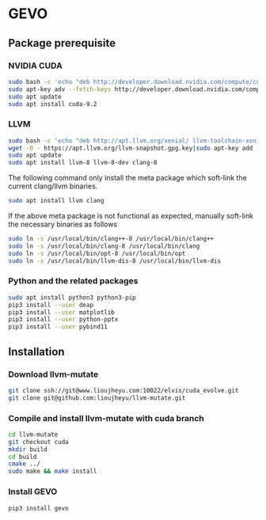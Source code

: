 # GEVO

## Package prerequisite
### NVIDIA CUDA

```bash
sudo bash -c 'echo "deb http://developer.download.nvidia.com/compute/cuda/repos/ubuntu1604/x86_64 /" > /etc/apt/sources.list.d/cuda.list'
sudo apt-key adv --fetch-keys http://developer.download.nvidia.com/compute/cuda/repos/ubuntu1604/x86_64/7fa2af80.pub
sudo apt update
sudo apt install cuda-9.2
```

### LLVM

```bash
sudo bash -c 'echo "deb http://apt.llvm.org/xenial/ llvm-toolchain-xenial main" > /etc/apt/sources.list.d/llvm.list'
wget -O - https://apt.llvm.org/llvm-snapshot.gpg.key|sudo apt-key add -
sudo apt update
sudo apt install llvm-8 llvm-8-dev clang-8
```

The following command only install the meta package which soft-link the current clang/llvm binaries.

```bash
sudo apt install llvm clang
```

If the above meta package is not functional as expected, manually soft-link the necessary binaries as follows

```bash
sudo ln -s /usr/local/bin/clang++-8 /usr/local/bin/clang++
sudo ln -s /usr/local/bin/clang-8 /usr/local/bin/clang
sudo ln -s /usr/local/bin/opt-8 /usr/local/bin/opt
sudo ln -s /usr/local/bin/llvm-dis-8 /usr/local/bin/llvm-dis
```

### Python and the related packages

```bash
sudo apt install python3 python3-pip
pip3 install --user deap
pip3 install --user matplotlib
pip3 install --user python-pptx
pip3 install --user pybind11
```

## Installation
### Download **llvm-mutate**

```bash
git clone ssh://git@www.lioujheyu.com:10022/elvis/cuda_evolve.git
git clone git@github.com:lioujheyu/llvm-mutate.git
```

### Compile and install **llvm-mutate** with cuda branch

```bash
cd llvm-mutate
git checkout cuda
mkdir build
cd build
cmake ../
sudo make && make install
```

### Install **GEVO**
```bash
pip3 install gevo
```
